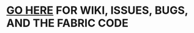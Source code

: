 # [GO HERE](https://github.com/dsfhdshdjtsb/ArmorAbilites) FOR WIKI, ISSUES, BUGS, AND THE FABRIC CODE
